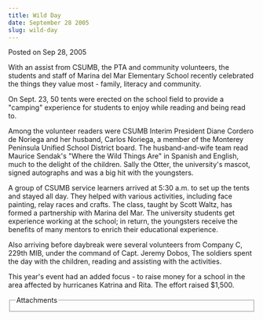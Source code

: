 ```yaml
---
title: Wild Day
date: September 28 2005
slug: wild-day
---
```


  
<span class="date">Posted on Sep 28, 2005 </span>
<p>
  With an assist from CSUMB, the PTA and community volunteers, the students and
  staff of Marina del Mar Elementary School recently celebrated the things they
  value most - family, literacy and community.
</p>
<p>
  On Sept. 23, 50 tents were erected on the school field to provide a
  &quot;camping&quot; experience for students to enjoy while reading and being
  read to.
</p>
<p>
  Among the volunteer readers were CSUMB Interim President Diane Cordero de
  Noriega and her husband, Carlos Noriega, a member of the Monterey Peninsula
  Unified School District board. The husband-and-wife team read Maurice
  Sendak&apos;s &quot;Where the Wild Things Are&quot; in Spanish and English,
  much to the delight of the children. Sally the Otter, the university&apos;s
  mascot, signed autographs and was a big hit with the youngsters.
</p>
<p>
  A group of CSUMB service learners arrived at 5:30 a.m. to set up the tents and
  stayed all day. They helped with various activities, including face painting,
  relay races and crafts. The class, taught by Scott Waltz, has formed a
  partnership with Marina del Mar. The university students get experience
  working at the school; in return, the youngsters receive the benefits of many
  mentors to enrich their educational experience.
</p>
<p>
  Also arriving before daybreak were several volunteers from Company C, 229th
  MIB, under the command of Capt. Jeremy Dobos, The soldiers spent the day with
  the children, reading and assisting with the activities.
</p>
<p>
  This year&apos;s event had an added focus - to raise money for a school in the
  area affected by hurricanes Katrina and Rita. The effort raised $1,500.
</p>
<fieldset class="fieldgroup group-attachments">
  <legend>Attachments</legend>
  <div class="field field-type-emvideo field-field-attach-video">
    <div class="field-items">
      <div class="field-item odd">
        <div class="emvideo emvideo-video emvideo-" />
      </div>
    </div>
  </div>
</fieldset>
 
